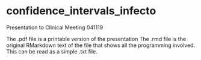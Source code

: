# confidence_intervals_infecto
Presentation to Clinical Meeting 041119

The .pdf file is a printable version of the presentation
The .rmd file is the original RMarkdown text of the file that shows all the programming involved. This can be read as a simple .txt file.
